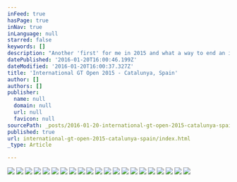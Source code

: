 ```yaml
---
inFeed: true
hasPage: true
inNav: true
inLanguage: null
starred: false
keywords: []
description: "Another 'first' for me in 2015 and what a way to end an incredible season, the championship decider at the last weekend and my team in second with a chance to clinch the title.  The late Autumn weather spoiled us with warmth and sunshine and the circuit didn't fail to deliver.  Similar in style to Estoril, Catalunya is fantastic to shoot and with the addition of inner and outer service roads that I was allowed to drive on, this was an absolute pleasure of a job!"
datePublished: '2016-01-20T16:00:46.199Z'
dateModified: '2016-01-20T16:00:37.327Z'
title: 'International GT Open 2015 - Catalunya, Spain'
author: []
authors: []
publisher:
  name: null
  domain: null
  url: null
  favicon: null
sourcePath: _posts/2016-01-20-international-gt-open-2015-catalunya-spain.md
published: true
url: international-gt-open-2015-catalunya-spain/index.html
_type: Article

---
```

![](https://the-grid-user-content.s3-us-west-2.amazonaws.com/8d6d98af-4b40-48ae-a403-bc7eba0a4a96.jpg)
![](https://the-grid-user-content.s3-us-west-2.amazonaws.com/7e7aa94f-bdad-4e98-a0a9-1527127584ba.jpg)
![](https://the-grid-user-content.s3-us-west-2.amazonaws.com/487a7949-052c-498d-8dec-10f2dcd4311d.jpg)
![](https://the-grid-user-content.s3-us-west-2.amazonaws.com/a62f4091-675f-46cd-b3e3-3c4a2843c51e.jpg)
![](https://the-grid-user-content.s3-us-west-2.amazonaws.com/3d7afff6-e452-4204-a1be-0792f457e80e.jpg)
![](https://the-grid-user-content.s3-us-west-2.amazonaws.com/03129ae3-e7d7-4c2c-bff8-e67950ef5919.jpg)
![](https://the-grid-user-content.s3-us-west-2.amazonaws.com/e63d8c8a-9078-4a73-950b-dece9ac9b314.jpg)
![](https://the-grid-user-content.s3-us-west-2.amazonaws.com/fc6a12f1-c145-4687-89a9-73384c2c6e5c.jpg)
![](https://the-grid-user-content.s3-us-west-2.amazonaws.com/353f315a-dd6a-4810-925a-634dc1129b85.jpg)
![](https://the-grid-user-content.s3-us-west-2.amazonaws.com/f4132f3a-4a03-4242-b62c-ebee0482f87f.jpg)
![](https://the-grid-user-content.s3-us-west-2.amazonaws.com/791f8ccc-0d01-47ab-96f1-0b5274042a65.jpg)
![](https://the-grid-user-content.s3-us-west-2.amazonaws.com/ceb568a3-accd-4fa2-ba59-a4a2b3ea38a0.jpg)
![](https://the-grid-user-content.s3-us-west-2.amazonaws.com/5f1002c8-8dff-4763-9dec-b708fb192ea5.jpg)
![](https://the-grid-user-content.s3-us-west-2.amazonaws.com/4d38bf2f-0550-4dce-a230-2fd46c5bcf5e.jpg)
![](https://the-grid-user-content.s3-us-west-2.amazonaws.com/7c2b221b-972e-4d4f-8b4a-13f3fb21f31c.jpg)
![](https://the-grid-user-content.s3-us-west-2.amazonaws.com/fd15a99e-db0b-4fe0-85a8-adb63422edc2.jpg)
![](https://the-grid-user-content.s3-us-west-2.amazonaws.com/59565a1a-eaf9-4454-a8c5-69e43a1ebba9.jpg)
![](https://the-grid-user-content.s3-us-west-2.amazonaws.com/312420c4-2bfc-4a29-8bf0-9d3c244c4e45.jpg)
![](https://the-grid-user-content.s3-us-west-2.amazonaws.com/6b6205be-6660-4499-a935-b008c924cc4c.jpg)
![](https://the-grid-user-content.s3-us-west-2.amazonaws.com/2e855aa1-468b-4ce1-a06c-2e72abc4def5.jpg)
![](https://the-grid-user-content.s3-us-west-2.amazonaws.com/8d1270fb-60eb-4bae-aa95-bcacefae595b.jpg)
